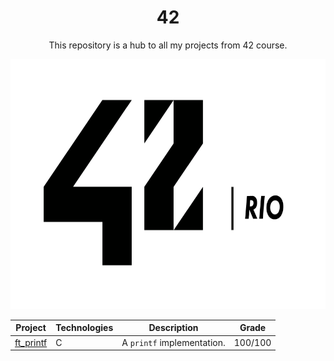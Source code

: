 <h1 align="center">42</h1>

<p align="center">This repository is a hub to all my projects from 42 course.</p>

<p align="center">
  <img height="400px" src="./assets/42_rio_logo_white.png">
</p>

| Project                                                      | Technologies     | Description                                                                                                                        | Grade             |
| ------------------------------------------------------------ | ---------------- | ---------------------------------------------------------------------------------------------------------------------------------- | ----------------- |
| [ft_printf](https://github.com/kaiocampos/libft-42rio)         | C                | A `printf` implementation.                                                                                                         | 100/100           |
